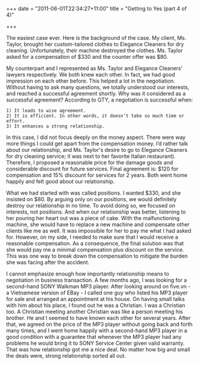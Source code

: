 +++
date = "2011-06-01T22:34:27+11:00"
title = "Getting to Yes (part 4 of 4)"

+++

The easiest case ever. Here is the background of the case. My client, Ms. Taylor, brought her custom-tailored clothes to Elegance Cleaners for dry cleaning. Unfortunately, their machine destroyed the clothes. Ms. Taylor asked for a compensation of $330 and the counter offer was $80.

My counterpart and I represented as Ms. Taylor and Elegance Cleaners’ lawyers respectively. We both knew each other. In fact, we had good impression on each other before. This helped a lot in the negotiation. Without having to ask many questions, we totally understood our interests, and reached a successful agreement shortly. Why was it considered as a successful agreement? According to GTY, a negotiation is successful when:

    1) It leads to wise agreement.
    2) It is efficient. In other words, it doesn’t take so much time or effort.
    3) It enhances a strong relationship.

In this case, I did not focus deeply on the money aspect. There were way more things I could get apart from the compensation money. I’d rather talk about our relationship, and Ms. Taylor's desire to go to Elegance Cleaners for dry cleaning service; it was next to her favorite Italian restaurant). Therefore, I proposed a reasonable price for the damage goods and considerable discount for future services. Final agreement is: $120 for compensation and 15% discount for services for 2 years. Both went home happily and felt good about our relationship.

What we had started with was called positions. I wanted $330, and she insisted on $80. By arguing only on our positions, we would definitely destroy our relationship in no time. To avoid doing so, we focused on interests, not positions. And when our relationship was better, listening to her pouring her heart out was a piece of cake. With the malfunctioning machine, she would have to replace a new machine and compensate other clients like me as well. It was impossible for her to pay me what I had asked for. However, on my side, I needed to make sure that I would receive a reasonable compensation. As a consequence, the final solution was that she would pay me a minimal compensation plus discount on the service. This was one way to break down the compensation to mitigate the burden she was facing after the accident.

I cannot emphasize enough how importantly relationship means to negotiation in business transaction. A few months ago, I was looking for a second-hand SONY Walkman MP3 player. After looking around on five.vn - a Vietnamese version of EBay - I called one guy who listed his MP3 player for sale and arranged an appointment at his house. On having small talks with him about his place, I found out he was a Christian. I was a Christian too. A Christian meeting another Christian was like a person meeting his brother. He and I seemed to have known each other for several years. After that, we agreed on the price of the MP3 player without going back and forth many times, and I went home happily with a second-hand MP3 player in a good condition with a guarantee that whenever the MP3 player had any problems he would bring it to SONY Service Center given valid warranty. That was how relationship got me a nice deal. No matter how big and small the deals were, strong relationship sorted all out.

